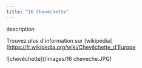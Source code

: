 ```yaml
---
title: "16 Chevèchette"
---
```

description



Trouvez plus d'information sur [wikipédia](https://fr.wikipedia.org/wiki/Chevêchette_d'Europe


![chevêchette](/images/16 cheveche.JPG)
